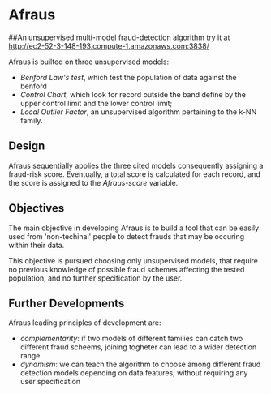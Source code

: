 # Afraus
##An unsupervised multi-model fraud-detection algorithm
try it at http://ec2-52-3-148-193.compute-1.amazonaws.com:3838/



Afraus is builted on three unsupervised models:

- *Benford Law's test*, which test the population of data against the benford
- *Control Chart*, which look for record outside the band define by the upper control limit and the lower control limit;
- *Local Outlier Factor*, an unsupervised algorithm pertaining to the k-NN family.

## Design

Afraus sequentially applies the three cited models consequently assigning a fraud-risk score.
Eventually, a total score is calculated for each record, and the score is assigned to the *Afraus-score* variable.

## Objectives
The main objective in developing Afraus is to build a tool that can be easily used from 
'non-techinal' people to detect frauds that may be occuring within their data.

This objective is pursued choosing only unsupervised models, that require no previous knowledge of possible
fraud schemes affecting the tested population, and no further specification by the user.

## Further Developments

Afraus leading principles of development are:

- *complementarity*: if two models of different families can catch two different fraud scheems, joining togheter can lead to a wider detection range
- *dynamism*: we can teach the algorithm to choose among different fraud detection models depending on data features, without requiring any user specification
